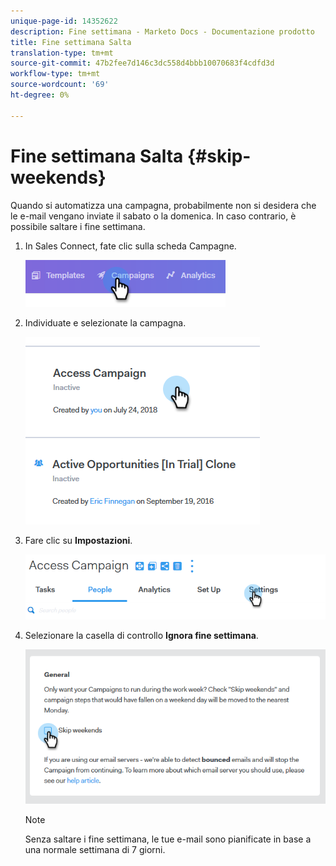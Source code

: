 ```yaml
---
unique-page-id: 14352622
description: Fine settimana - Marketo Docs - Documentazione prodotto
title: Fine settimana Salta
translation-type: tm+mt
source-git-commit: 47b2fee7d146c3dc558d4bbb10070683f4cdfd3d
workflow-type: tm+mt
source-wordcount: '69'
ht-degree: 0%

---
```



# Fine settimana Salta {#skip-weekends}

Quando si automatizza una campagna, probabilmente non si desidera che le e-mail vengano inviate il sabato o la domenica. In caso contrario, è possibile saltare i fine settimana.

1. In Sales Connect, fate clic sulla scheda Campagne.

   ![](assets/one-2.png)

1. Individuate e selezionate la campagna.

   ![](assets/two-2.png)

1. Fare clic su **Impostazioni**.

   ![](assets/three-2.png)

1. Selezionare la casella di controllo **Ignora fine settimana**.

   ![](assets/four-2.png)

   >[!NOTE]
   >
   >Senza saltare i fine settimana, le tue e-mail sono pianificate in base a una normale settimana di 7 giorni.

